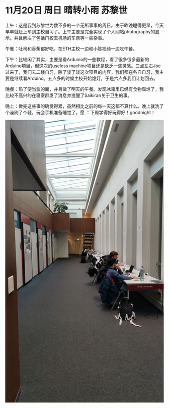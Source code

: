 # 11月20日 周日 晴转小雨 苏黎世

上午：这是我到苏黎世为数不多的一个无所事事的周日。由于昨晚睡得更早，今天早早就赶上车到主校自习了。上午主要是完全实现了个人网站photography的显示。并且解决了包括门校去机场的车票等一些杂事。

午餐：吐司和香蕉都好吃。在ETH主校一边和小陈视频一边吃午餐。

下午：比较闲了其实，主要是看Arduino的一些教程，看了很多很多最新的Arduino项目，但这次的useless machine项目还是缺乏一些灵感。三点左右Joe过来了，我们去二楼自习，除了谈了谈这次项目的内容，我们都在各自自习，我主要是继续看Arduino。五点多的时候主校开始熄灯，于是六点多我们计划回去。

晚餐：热了便当盒的面，并且做了明天的午餐。发现冰箱里已经有食物腐烂了，我比较不高兴的在寝室群发了消息并提醒了Saikiran关于卫生的事。

晚上：做完这些事的确觉得累，虽然相比之前的每一天这都不算什么。晚上就洗了个澡刷了个鞋，玩会手机准备睡觉了。愿 ：下周学得好玩得好！goodnight！


![image](images\\637ab2d851f8f0fac3509571.jpg)




